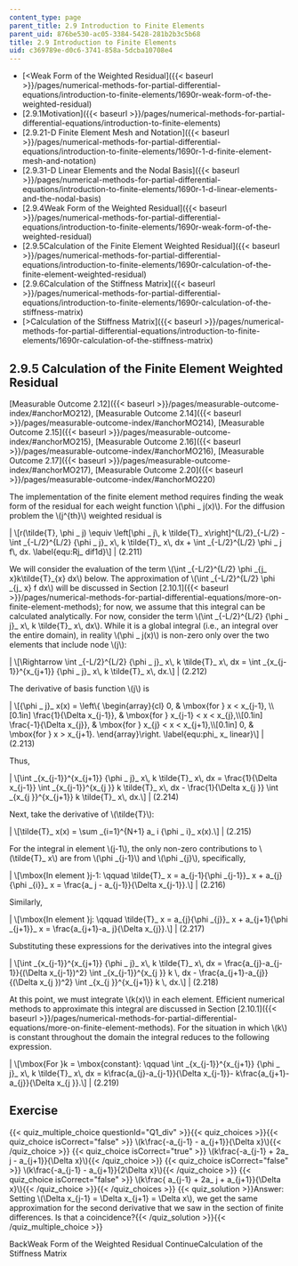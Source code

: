 ```yaml
---
content_type: page
parent_title: 2.9 Introduction to Finite Elements
parent_uid: 876be530-ac05-3384-5428-281b2b3c5b68
title: 2.9 Introduction to Finite Elements
uid: c369789e-d0c6-3741-858a-5dcba10708e4
---
```


*   [<Weak Form of the Weighted Residual]({{< baseurl >}}/pages/numerical-methods-for-partial-differential-equations/introduction-to-finite-elements/1690r-weak-form-of-the-weighted-residual)
*   [2.9.1Motivation]({{< baseurl >}}/pages/numerical-methods-for-partial-differential-equations/introduction-to-finite-elements)
*   [2.9.21-D Finite Element Mesh and Notation]({{< baseurl >}}/pages/numerical-methods-for-partial-differential-equations/introduction-to-finite-elements/1690r-1-d-finite-element-mesh-and-notation)
*   [2.9.31-D Linear Elements and the Nodal Basis]({{< baseurl >}}/pages/numerical-methods-for-partial-differential-equations/introduction-to-finite-elements/1690r-1-d-linear-elements-and-the-nodal-basis)
*   [2.9.4Weak Form of the Weighted Residual]({{< baseurl >}}/pages/numerical-methods-for-partial-differential-equations/introduction-to-finite-elements/1690r-weak-form-of-the-weighted-residual)
*   [2.9.5Calculation of the Finite Element Weighted Residual]({{< baseurl >}}/pages/numerical-methods-for-partial-differential-equations/introduction-to-finite-elements/1690r-calculation-of-the-finite-element-weighted-residual)
*   [2.9.6Calculation of the Stiffness Matrix]({{< baseurl >}}/pages/numerical-methods-for-partial-differential-equations/introduction-to-finite-elements/1690r-calculation-of-the-stiffness-matrix)
*   [\>Calculation of the Stiffness Matrix]({{< baseurl >}}/pages/numerical-methods-for-partial-differential-equations/introduction-to-finite-elements/1690r-calculation-of-the-stiffness-matrix)

2.9.5 Calculation of the Finite Element Weighted Residual
---------------------------------------------------------

[Measurable Outcome 2.12]({{< baseurl >}}/pages/measurable-outcome-index/#anchorMO212), [Measurable Outcome 2.14]({{< baseurl >}}/pages/measurable-outcome-index/#anchorMO214), [Measurable Outcome 2.15]({{< baseurl >}}/pages/measurable-outcome-index/#anchorMO215), [Measurable Outcome 2.16]({{< baseurl >}}/pages/measurable-outcome-index/#anchorMO216), [Measurable Outcome 2.17]({{< baseurl >}}/pages/measurable-outcome-index/#anchorMO217), [Measurable Outcome 2.20]({{< baseurl >}}/pages/measurable-outcome-index/#anchorMO220)

The implementation of the finite element method requires finding the weak form of the residual for each weight function \\(\\phi \_ j(x)\\). For the diffusion problem the \\(j^{th}\\) weighted residual is

| \\\[r(\\tilde{T}, \\phi \_ j) \\equiv \\left\[\\phi \_ j\\, k \\tilde{T}\_ x\\right\]^{L/2}\_{-L/2} - \\int \_{-L/2}^{L/2} {\\phi \_ j}\_ x\\, k \\tilde{T}\_ x\\, dx + \\int \_{-L/2}^{L/2} \\phi \_ j f\\, dx. \\label{equ:Rj\_ dif1d}\\\] | (2.211) 

We will consider the evaluation of the term \\(\\int \_{-L/2}^{L/2} \\phi \_{j\_ x}k\\tilde{T}\_{x} dx\\) below. The approximation of \\(\\int \_{-L/2}^{L/2} \\phi \_{j\_ x} f dx\\) will be discussed in Section [2.10.1]({{< baseurl >}}/pages/numerical-methods-for-partial-differential-equations/more-on-finite-element-methods); for now, we assume that this integral can be calculated analytically. For now, consider the term \\(\\int \_{-L/2}^{L/2} {\\phi \_ j}\_ x\\, k \\tilde{T}\_ x\\, dx\\). While it is a global integral (i.e., an integral over the entire domain), in reality \\(\\phi \_ j(x)\\) is non-zero only over the two elements that include node \\(j\\):

| \\\[\\Rightarrow \\int \_{-L/2}^{L/2} {\\phi \_ j}\_ x\\, k \\tilde{T}\_ x\\, dx = \\int \_{x\_{j-1}}^{x\_{j+1}} {\\phi \_ j}\_ x\\, k \\tilde{T}\_ x\\, dx.\\\] | (2.212) 

The derivative of basis function \\(j\\) is

| \\\[{\\phi \_ j}\_ x(x) = \\left\\{ \\begin{array}{cl} 0, & \\mbox{for } x < x\_{j-1}, \\\\\[0.1in\] \\frac{1}{\\Delta x\_{j-1}}, & \\mbox{for } x\_{j-1} < x < x\_{j},\\\\\[0.1in\] \\frac{-1}{\\Delta x\_{j}}, & \\mbox{for } x\_{j} < x < x\_{j+1},\\\\\[0.1in\] 0, & \\mbox{for } x > x\_{j+1}. \\end{array}\\right. \\label{equ:phi\_ x\_ linear}\\\] | (2.213) 

Thus,

| \\\[\\int \_{x\_{j-1}}^{x\_{j+1}} {\\phi \_ j}\_ x\\, k \\tilde{T}\_ x\\, dx = \\frac{1}{\\Delta x\_{j-1}} \\int \_{x\_{j-1}}^{x\_{j }} k \\tilde{T}\_ x\\, dx - \\frac{1}{\\Delta x\_{j }} \\int \_{x\_{j }}^{x\_{j+1}} k \\tilde{T}\_ x\\, dx.\\\] | (2.214) 

Next, take the derivative of \\(\\tilde{T}\\):

| \\\[\\tilde{T}\_ x(x) = \\sum \_{i=1}^{N+1} a\_ i {\\phi \_ i}\_ x(x).\\\] | (2.215) 

For the integral in element \\(j-1\\), the only non-zero contributions to \\(\\tilde{T}\_ x\\) are from \\(\\phi \_{j-1}\\) and \\(\\phi \_{j}\\), specifically,

| \\\[\\mbox{In element }j-1: \\qquad \\tilde{T}\_ x = a\_{j-1}{\\phi \_{j-1}}\_ x + a\_{j}{\\phi \_{i}}\_ x = \\frac{a\_ j - a\_{j-1}}{\\Delta x\_{j-1}}.\\\] | (2.216) 

Similarly,

| \\\[\\mbox{In element }j: \\qquad \\tilde{T}\_ x = a\_{j}{\\phi \_{j}}\_ x + a\_{j+1}{\\phi \_{j+1}}\_ x = \\frac{a\_{j+1}-a\_ j}{\\Delta x\_{j}}.\\\] | (2.217) 

Substituting these expressions for the derivatives into the integral gives

| \\\[\\int \_{x\_{j-1}}^{x\_{j+1}} {\\phi \_ j}\_ x\\, k \\tilde{T}\_ x\\, dx = \\frac{a\_{j}-a\_{j-1}}{(\\Delta x\_{j-1})^2} \\int \_{x\_{j-1}}^{x\_{j }} k \\, dx - \\frac{a\_{j+1}-a\_{j}}{(\\Delta x\_{j })^2} \\int \_{x\_{j }}^{x\_{j+1}} k \\, dx.\\\] | (2.218) 

At this point, we must integrate \\(k(x)\\) in each element. Efficient numerical methods to approximate this integral are discussed in Section [2.10.1]({{< baseurl >}}/pages/numerical-methods-for-partial-differential-equations/more-on-finite-element-methods). For the situation in which \\(k\\) is constant throughout the domain the integral reduces to the following expression.

| \\\[\\mbox{For }k = \\mbox{constant}: \\qquad \\int \_{x\_{j-1}}^{x\_{j+1}} {\\phi \_ j}\_ x\\, k \\tilde{T}\_ x\\, dx = k\\frac{a\_{j}-a\_{j-1}}{\\Delta x\_{j-1}}- k\\frac{a\_{j+1}-a\_{j}}{\\Delta x\_{j }}.\\\] | (2.219) 

Exercise
--------

{{< quiz_multiple_choice questionId="Q1_div" >}}{{< quiz_choices >}}{{< quiz_choice isCorrect="false" >}} \\(k\\frac{-a\_{j-1} - a\_{j+1}}{\\Delta x}\\){{< /quiz_choice >}}
{{< quiz_choice isCorrect="true" >}} \\(k\\frac{-a\_{j-1} + 2a\_ j - a\_{j+1}}{\\Delta x}\\){{< /quiz_choice >}}
{{< quiz_choice isCorrect="false" >}} \\(k\\frac{-a\_{j-1} - a\_{j+1}}{2\\Delta x}\\){{< /quiz_choice >}}
{{< quiz_choice isCorrect="false" >}} \\(k\\frac{ a\_{j-1} + 2a\_ j + a\_{j+1}}{\\Delta x}\\){{< /quiz_choice >}}{{< /quiz_choices >}}
{{< quiz_solution >}}Answer: Setting \\(\\Delta x\_{j-1} = \\Delta x\_{j+1} = \\Delta x\\), we get the same approximation for the second derivative that we saw in the section of finite differences. Is that a coincidence?{{< /quiz_solution >}}{{< /quiz_multiple_choice >}}

BackWeak Form of the Weighted Residual ContinueCalculation of the Stiffness Matrix